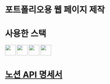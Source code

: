 # 포트폴리오용 웹 페이지 제작

# 사용한 스택

<div align=left>
<img src="https://img.shields.io/badge/html5-E34F26?style=for-the-badge&amp;logo=html5&amp;logoColor=white" height="35"> 
<img src="https://img.shields.io/badge/TypeScript-3178C6?style=for-the-badge&amp;logo=typeScript&amp;logoColor=white" height="35"> 
<img src="https://img.shields.io/badge/next.js-000000?style=for-the-badge&amp;logo=next.js&amp;logoColor=white" height="35"> 
<img src="https://img.shields.io/badge/tailwindcss-06B6D4?style=for-the-badge&amp;logo=tailwindcss&amp;logoColor=white" height="35">
</div>

# [노션 API 명세서](https://documenter.getpostman.com/view/23748211/2s93CLrsuh)
